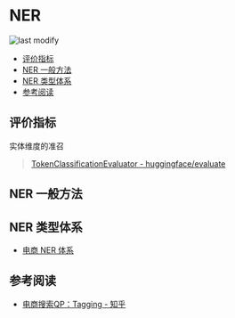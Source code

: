 NER
===
<!--START_SECTION:badge-->

![last modify](https://img.shields.io/static/v1?label=last%20modify&message=2022-12-15%2023%3A40%3A41&color=yellowgreen&style=flat-square)

<!--END_SECTION:badge-->
<!--info
top: false
hidden: false
-->

<!-- TOC -->
- [评价指标](#评价指标)
- [NER 一般方法](#ner-一般方法)
- [NER 类型体系](#ner-类型体系)
- [参考阅读](#参考阅读)
<!-- TOC -->


## 评价指标
实体维度的准召
> [TokenClassificationEvaluator - huggingface/evaluate](https://huggingface.co/docs/evaluate/v0.3.0/en/package_reference/evaluator_classes#evaluate.TokenClassificationEvaluator)

## NER 一般方法


## NER 类型体系
- [电商 NER 体系](电商NER标签体系.md)


## 参考阅读
- [电商搜索QP：Tagging - 知乎](https://zhuanlan.zhihu.com/p/532924107)

